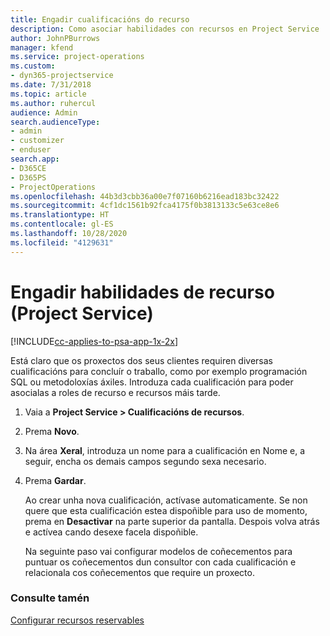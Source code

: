 ```yaml
---
title: Engadir cualificacións do recurso
description: Como asociar habilidades con recursos en Project Service
author: JohnPBurrows
manager: kfend
ms.service: project-operations
ms.custom:
- dyn365-projectservice
ms.date: 7/31/2018
ms.topic: article
ms.author: ruhercul
audience: Admin
search.audienceType:
- admin
- customizer
- enduser
search.app:
- D365CE
- D365PS
- ProjectOperations
ms.openlocfilehash: 44b3d3cbb36a00e7f07160b6216ead183bc32422
ms.sourcegitcommit: 4cf1dc1561b92fca4175f0b3813133c5e63ce8e6
ms.translationtype: HT
ms.contentlocale: gl-ES
ms.lasthandoff: 10/28/2020
ms.locfileid: "4129631"
---
```

# <a name="add-resource-skills-project-service"></a>Engadir habilidades de recurso (Project Service)

[!INCLUDE[cc-applies-to-psa-app-1x-2x](../includes/cc-applies-to-psa-app-1x-2x.md)]

Está claro que os proxectos dos seus clientes requiren diversas cualificacións para concluír o traballo, como por exemplo programación SQL ou metodoloxías áxiles. Introduza cada cualificación para poder asocialas a roles de recurso e recursos máis tarde.  
  
1. Vaia a **Project Service > Cualificacións de recursos**.  
  
2. Prema **Novo**.  
  
3. Na área **Xeral**, introduza un nome para a cualificación en Nome e, a seguir, encha os demais campos segundo sexa necesario.  
  
4. Prema **Gardar**.  
  
   Ao crear unha nova cualificación, actívase automaticamente. Se non quere que esta cualificación estea dispoñible para uso de momento, prema en **Desactivar** na parte superior da pantalla. Despois volva atrás e actívea cando desexe facela dispoñible.  
  
   Na seguinte paso vai configurar modelos de coñecementos para puntuar os coñecementos dun consultor con cada cualificación e relacionala cos coñecementos que require un proxecto.  
  
### <a name="see-also"></a>Consulte tamén  
 [Configurar recursos reservables](../psa/set-up-resources.md)

